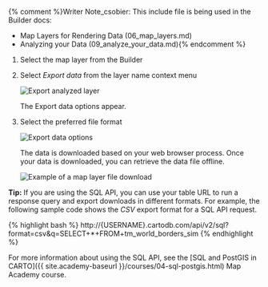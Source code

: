 {% comment %}Writer Note_csobier: This include file is being used in the Builder docs:
- Map Layers for Rendering Data (06_map_layers.md)
- Analyzing your Data (09_analyze_your_data.md){% endcomment %}

1. Select the map layer from the Builder

2. Select _Export data_ from the layer name context menu

	<span class="wrap-border"><img src="{{ site.baseurl }}/img/layout/common/export_analyzed_layer.jpg" alt="Export analyzed layer" /></span>

	The Export data options appear.

2. Select the preferred file format  

	<span class="wrap-border"><img src="{{ site.baseurl }}/img/layout/common/export_data_options.jpg" alt="Export data options" /></span>

    The data is downloaded based on your web browser process. Once your data is downloaded, you can retrieve the data file offline.

    <span class="wrap-border"><img src="{{ site.baseurl }}/img/layout/common/downloaded_file.jpg" alt="Example of a map layer file download" /></span>

**Tip:** If you are using the SQL API, you can use your table URL to run a response query and export downloads in different formats. For example, the following sample code shows the *CSV* export format for a SQL API request.

{% highlight bash %}
http://{USERNAME}.cartodb.com/api/v2/sql?format=csv&q=SELECT+*+FROM+tm_world_borders_sim
{% endhighlight %}

For more information about using the SQL API, see the [SQL and PostGIS in CARTO]({{ site.academy-baseurl }}/courses/04-sql-postgis.html) Map Academy course.